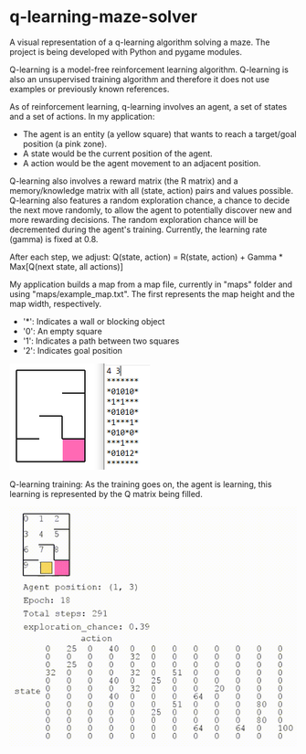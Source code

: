 # q-learning-maze-solver

A visual representation of a q-learning algorithm solving a maze. The project is being developed with Python and pygame modules. 

Q-learning is a model-free reinforcement learning algorithm. Q-learning is also an unsupervised training algorithm and therefore it does not use examples or previously known references.

As of reinforcement learning, q-learning involves an agent, a set of states and a set of actions. In my application: 

* The agent is an entity (a yellow square) that wants to reach a target/goal position (a pink zone).
* A state would be the current position of the agent.
* A action would be the agent movement to an adjacent position.

Q-learning also involves a reward matrix (the R matrix) and a memory/knowledge matrix with all (state, action) pairs and values possible. Q-learning also features a random exploration chance, a chance to decide the next move randomly, to allow the agent to potentially discover new and more rewarding decisions. The random exploration chance will be decremented during the agent's training. Currently, the learning rate (gamma) is fixed at 0.8.

After each step, we adjust: Q(state, action) = R(state, action) + Gamma * Max[Q(next state, all actions)]

My application builds a map from a map file, currently in "maps" folder and using "maps/example_map.txt". The first represents the map height and the map width, respectively.

* '*': Indicates a wall or blocking object
* '0': An empty square
* '1': Indicates a path between two squares
* '2': Indicates goal position

![](pictures/q-learning_map.PNG)

Q-learning training: As the training goes on, the agent is learning, this learning is represented by the Q matrix being filled.

![](pictures/q_learning_training.gif)
